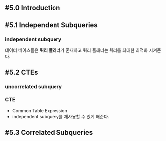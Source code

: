 ## #5.0 Introduction

## #5.1 Independent Subqueries

### independent subquery

데이터 베이스들은 **쿼리 플래너**가 존재하고 쿼리 플래너는 쿼리를 최대한 최적화 시켜준다.

## #5.2 CTEs

### uncorrelated subquery

### CTE
- Common Table Expression
- independent subquery를 재사용할 수 있게 해준다.

## #5.3 Correlated Subqueries
